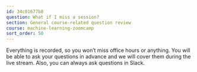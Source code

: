 ```yaml
---
id: 34c01677b8
question: What if I miss a session?
section: General course-related question review
course: machine-learning-zoomcamp
sort_order: 50
---
```


Everything is recorded, so you won’t miss office hours or anything. You will be able to ask your questions in advance and we will cover them during the live stream. Also, you can always ask questions in Slack.

